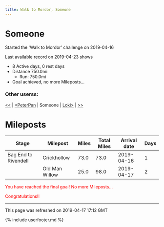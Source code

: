 ```yaml
---
title: Walk to Mordor, Someone
---
```


# Someone

Started the 'Walk to Mordor' challenge on 2019-04-16

Last available record on 2019-04-23 shows
* 8 Active days, 0 rest days
* Distance 750.0mi
  * Run: 750.0mi
* Goal achieved, no more Mileposts...

### Other userss:

[\<\<](PeterPan.md) \| [\<PeterPan](PeterPan.md) \| Someone \| [Loki\>](Loki.md) \| [\>\>](Loki.md)

# Mileposts

| Stage | Milepost | Miles | Total Miles | Arrival date | Days |
|---|---|---|---|---|---|
| Bag End to Rivendell | Crickhollow | 73.0 | 73.0 | 2019-04-16 | 1 |
|  | Old Man Willow | 25.0 | 98.0 | 2019-04-17 | 2 |

<p style='color:red'>You have reached the final goal! No more Mileposts...</p>
<p style='color:red'>Congratulations!!</p>

---
This page was refreshed on 2019-04-17 17:12 GMT

{% include userfooter.md %}
